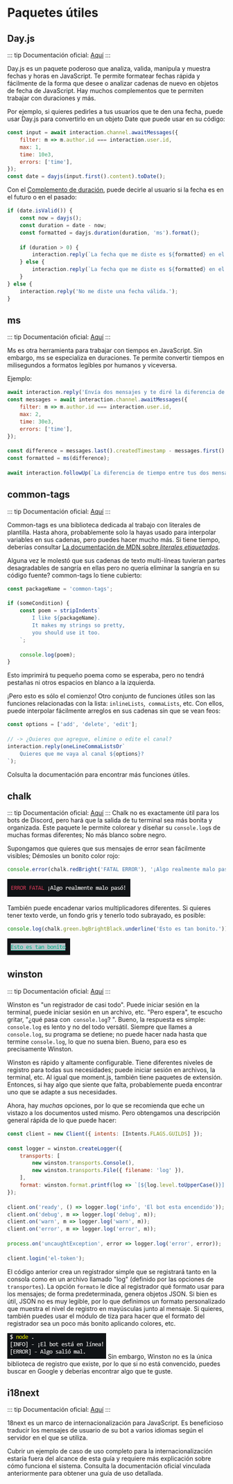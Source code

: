 # Paquetes útiles

## Day.js

::: tip
Documentación oficial: [Aquí](https://day.js.org/en)
:::

Day.js es un paquete poderoso que analiza, valida, manipula y muestra fechas y horas en JavaScript.
Te permite formatear fechas rápida y fácilmente de la forma que desee o analizar cadenas de nuevo en objetos de fecha de JavaScript.
Hay muchos complementos que te permiten trabajar con duraciones y más.

Por ejemplo, si quieres pedirles a tus usuarios que te den una fecha,
puede usar Day.js para convertirlo en un objeto Date que puede usar en su código:

<!-- eslint-skip -->
```js
const input = await interaction.channel.awaitMessages({ 
	filter: m => m.author.id === interaction.user.id, 
	max: 1,
	time: 10e3,
	errors: ['time'],
});
const date = dayjs(input.first().content).toDate();
```

Con el [Complemento de duración](https://day.js.org/docs/en/durations/durations), puede decirle al usuario si la fecha es en el futuro o en el pasado:

```js
if (date.isValid()) {
	const now = dayjs();
	const duration = date - now;
	const formatted = dayjs.duration(duration, 'ms').format();

	if (duration > 0) {
		interaction.reply(`La fecha que me diste es ${formatted} en el futuro.`);
	} else {
		interaction.reply(`La fecha que me diste es ${formatted} en el pasado.`);
	}
} else {
	interaction.reply('No me diste una fecha válida.');
}
```

## ms

::: tip
Documentación oficial: [Aquí](https://github.com/vercel/ms)
:::

Ms es otra herramienta para trabajar con tiempos en JavaScript. Sin embargo, ms se especializa en duraciones.
Te permite convertir tiempos en milisegundos a formatos legibles por humanos y viceversa.

Ejemplo:

<!-- eslint-skip -->
```js
await interaction.reply('Envía dos mensajes y te diré la diferencia de tiempo que hay entre ellos.');
const messages = await interaction.channel.awaitMessages({
	filter: m => m.author.id === interaction.user.id,
	max: 2,
	time: 30e3,
	errors: ['time'],
});

const difference = messages.last().createdTimestamp - messages.first().createdTimestamp;
const formatted = ms(difference);

await interaction.followUp(`La diferencia de tiempo entre tus dos mensajes es ${formatted}`);
```

## common-tags

::: tip
Documentación oficial: [Aquí](https://github.com/zspecza/common-tags)
:::

Common-tags es una biblioteca dedicada al trabajo con literales de plantilla.
Hasta ahora, probablemente solo la hayas usado para interpolar variables en sus cadenas, pero puedes hacer mucho más.
Si tiene tiempo, deberías consultar [La documentación de MDN sobre *literales etiquetados*](https://developer.mozilla.org/es/docs/Web/JavaScript/Reference/Template_literals#plantillas_etiquetadas).

Alguna vez le molestó que sus cadenas de texto multi-líneas tuvieran partes desagradables de sangría en ellas
pero no quería eliminar la sangría en su código fuente?
common-tags lo tiene cubierto:

```js
const packageName = 'common-tags';

if (someCondition) {
	const poem = stripIndents`
		I like ${packageName}.
		It makes my strings so pretty,
		you should use it too.
	`;

	console.log(poem);
}
```
Esto imprimirá tu pequeño poema como se esperaba, pero no tendrá pestañas ni otros espacios en blanco a la izquierda.

¡Pero esto es sólo el comienzo! Otro conjunto de funciones útiles son las funciones relacionadas con la lista:
`inlineLists`,` commaLists`, etc.
Con ellos, puede interpolar fácilmente arreglos en sus cadenas sin que se vean feos:

```js
const options = ['add', 'delete', 'edit'];

// -> ¿Quieres que agregue, elimine o edite el canal?
interaction.reply(oneLineCommaListsOr`
	Quieres que me vaya al canal ${options}?
`);
```

Colsulta la documentación para encontrar más funciones útiles.

## chalk

::: tip
Documentación oficial: [Aquí](https://www.npmjs.com/package/chalk)
:::
Chalk no es exactamente útil para los bots de Discord, pero hará que la salida de tu terminal sea más bonita y organizada.
Este paquete le permite colorear y diseñar su `console.log`s de muchas formas diferentes; No más blanco sobre negro.

Supongamos que quieres que sus mensajes de error sean fácilmente visibles; Démosles un bonito color rojo:

```js
console.error(chalk.redBright('FATAL ERROR'), '¡Algo realmente malo pasó!');
```

![image of code above](./images/chalk-red.png)

También puede encadenar varios multiplicadores diferentes.
Si quieres tener texto verde, un fondo gris y tenerlo todo subrayado, es posible:

```js
console.log(chalk.green.bgBrightBlack.underline('Esto es tan bonito.'));
```

![image of code above](./images/chalk-ugly.png)

## winston

::: tip
Documentación oficial: [Aquí](https://github.com/winstonjs/winston)
:::

Winston es "un registrador de casi todo".
Puede iniciar sesión en la terminal, puede iniciar sesión en un archivo, etc.
"Pero espera", te escucho gritar, "¿qué pasa con` console.log`? ".
Bueno, la respuesta es simple: `console.log` es lento y no del todo versátil.
Siempre que llames a `console.log`, su programa se detiene; no puede hacer nada hasta que termine `console.log`, lo que no suena bien.
Bueno, para eso es precisamente Winston.

Winston es rápido y altamente configurable. Tiene diferentes niveles de registro para todas sus necesidades; puede iniciar sesión en archivos, la terminal, etc.
Al igual que moment.js, también tiene paquetes de extensión. Entonces, si hay algo que siente que falta, probablemente pueda encontrar uno que se adapte a sus necesidades.

Ahora, hay *muchas* opciones, por lo que se recomienda que eche un vistazo a los documentos usted mismo.
Pero obtengamos una descripción general rápida de lo que puede hacer:

```js
const client = new Client({ intents: [Intents.FLAGS.GUILDS] });

const logger = winston.createLogger({
	transports: [
		new winston.transports.Console(),
		new winston.transports.File({ filename: 'log' }),
	],
	format: winston.format.printf(log => `[${log.level.toUpperCase()}] - ${log.message}`),
});

client.on('ready', () => logger.log('info', 'El bot esta encendido'));
client.on('debug', m => logger.log('debug', m));
client.on('warn', m => logger.log('warn', m));
client.on('error', m => logger.log('error', m));

process.on('uncaughtException', error => logger.log('error', error));

client.login('el-token');
```

El código anterior crea un registrador simple que se registrará tanto en la consola como en un archivo llamado "log" (definido por las opciones de `transportes`).
La opción `formato` le dice al registrador qué formato usar para los mensajes; de forma predeterminada, genera objetos JSON.
Si bien es útil, JSON no es muy legible, por lo que definimos un formato personalizado que muestra el nivel de registro en mayúsculas junto al mensaje.
Si quieres, también puedes usar el módulo de tiza para hacer que el formato del registrador sea un poco más bonito aplicando colores, etc.

![winston example](./images/winston.png)
Sin embargo, Winston no es la única biblioteca de registro que existe, por lo que si no está convencido, puedes buscar en Google y
deberías encontrar algo que te guste.
## i18next

::: tip
Documentación oficial: [Aquí](https://www.i18next.com)
:::

18next es un marco de internacionalización para JavaScript. Es beneficioso traducir los mensajes de usuario de su bot a varios idiomas según el servidor en el que se utiliza.

Cubrir un ejemplo de caso de uso completo para la internacionalización estaría fuera del alcance de esta guía y requiere más explicación sobre cómo funciona el sistema. Consulta la documentación oficial vinculada anteriormente para obtener una guía de uso detallada.

